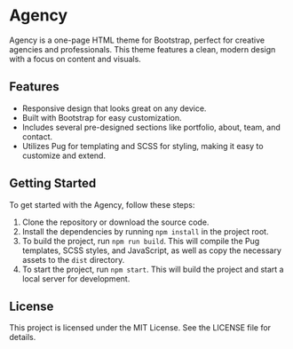 # Agency

Agency is a one-page HTML theme for Bootstrap, perfect for creative agencies and professionals. This theme features a clean, modern design with a focus on content and visuals.

## Features

- Responsive design that looks great on any device.
- Built with Bootstrap for easy customization.
- Includes several pre-designed sections like portfolio, about, team, and contact.
- Utilizes Pug for templating and SCSS for styling, making it easy to customize and extend.

## Getting Started

To get started with the Agency, follow these steps:

1. Clone the repository or download the source code.
2. Install the dependencies by running `npm install` in the project root.
3. To build the project, run `npm run build`. This will compile the Pug templates, SCSS styles, and JavaScript, as well as copy the necessary assets to the `dist` directory.
4. To start the project, run `npm start`. This will build the project and start a local server for development.

## License

This project is licensed under the MIT License. See the LICENSE file for details.